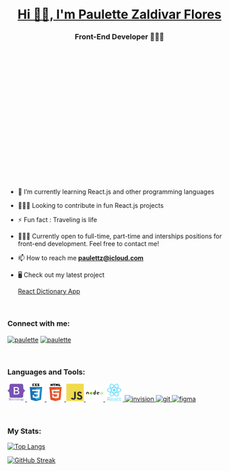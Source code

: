 <h1 align="center" > <a href="https://pzf.netlify.app/" target="_blank" rel="About-Me"> Hi 👋🏽, I'm Paulette Zaldivar Flores </a></h1> 
<h3 align="center">Front-End Developer 👩🏽‍💻</h3>
<div style="width:100%;height:0;padding-bottom:56%;position:relative;"><image src="https://media4.giphy.com/media/LMcB8XospGZO8UQq87/giphy.gif?cid=ecf05e47xkrmseh4z6lkqqhj1rroct9rm19o17yry566pqg0&rid=giphy.gif&ct=g" width="100%" height="100%"  frameBorder="0" class="giphy-embed" allowFullScreen></img></div> 

<br>




- 🌱 I’m currently learning React.js and other programming languages

- 👩🏽‍💻 Looking to contribute in fun React.js projects

- ⚡ Fun fact : Traveling is life

- 👩🏽‍🔧 Currently open to full-time, part-time and interships positions for front-end development. Feel free to contact me!

- 📫 How to reach me **paulettz@icloud.com**

- 🖥  Check out my latest project  <p> <a href="https://incandescent-froyo-b0949f.netlify.app/" target="_blank" rel="React-Dictionary"> React Dictionary App  </a></p> 



<br>

<h3 align="left">Connect with me:</h3>
<p align="left">
  <a href="https://jp.linkedin.com/in/paulettezaldivarflores3?trk=people-guest_people_search-card" target="blank"><img align="center"
      src="https://raw.githubusercontent.com/rahuldkjain/github-profile-readme-generator/master/src/images/icons/Social/linked-in-alt.svg"
      alt="paulette" height="30" width="40" /></a> 
<a href="discordapp.com/users/3848" target="blank"><img align="center"
      src="https://www.vectorlogo.zone/logos/discordapp/discordapp-icon.svg"
     alt="paulette" height="35" width="40" /></a> 
 </p>

<br>

<h3 align="left">Languages and Tools:</h3>
<p align="left"> 
    <a href="https://getbootstrap.com/" target="_blank"
    rel="noreferrer"><img src="https://raw.githubusercontent.com/devicons/devicon/master/icons/bootstrap/bootstrap-plain-wordmark.svg"
      alt="bootstrap" width="40" height="40" /> </a> <a href="https://www.tutorialrepublic.com/css-tutorial/" target="_blank"
    rel="noreferrer">  <img src="https://raw.githubusercontent.com/devicons/devicon/master/icons/css3/css3-original-wordmark.svg" alt="css3"
      width="40" height="40" /> </a>  <a href="https://www.w3.org/html/" target="_blank" rel="noreferrer"> <img
      src="https://raw.githubusercontent.com/devicons/devicon/master/icons/html5/html5-original-wordmark.svg"
      alt="html5" width="40" height="40" /> </a>  <a href="https://developer.mozilla.org/en-US/docs/Web/JavaScript" target="_blank"
    rel="noreferrer"> <img
      src="https://raw.githubusercontent.com/devicons/devicon/master/icons/javascript/javascript-original.svg"
      alt="javascript" width="40" height="40" /> </a> <a href="https://nodejs.org/en/about/" target="_blank" rel="noreferrer">
      <img
      src="https://raw.githubusercontent.com/devicons/devicon/master/icons/nodejs/nodejs-original-wordmark.svg"
      alt="nodejs" width="40" height="40" /> </a> <a href="https://nodejs.org/en/about/" target="_blank" rel="noreferrer">
     <a href="https://reactjs.org/" target="_blank" rel="noreferrer"> <img
      src="https://raw.githubusercontent.com/devicons/devicon/master/icons/react/react-original-wordmark.svg"
      alt="react" width="40" height="40" /> </a> <a href="https://www.invisionapp.com/" target="_blank" rel="noreferrer"> <img src="https://www.vectorlogo.zone/logos/invisionapp/invisionapp-icon.svg" alt="invision" width="40" height="40"/> </a> <a href="https://git-scm.com/" target="_blank" rel="noreferrer"> <img src="https://www.vectorlogo.zone/logos/git-scm/git-scm-icon.svg" alt="git" width="40" height="40"/> </a> <a href="https://www.figma.com/" target="_blank" rel="noreferrer"> <img src="https://www.vectorlogo.zone/logos/figma/figma-icon.svg" alt="figma" width="40" height="40"/> </a> </p>

<br>
<h3 align="left">My Stats:</h3>

<p align = "center">
 
 [![Top Langs](https://github-readme-stats.vercel.app/api/top-langs/?username=paulette-zaldivar-flores&layout=compact)](https://github.com/paulette-zaldivar-flores/github-readme-stats)

[![GitHub Streak](https://github-readme-streak-stats.herokuapp.com/?user=paulette-zaldivar-flores&theme=light)](https://git.io/streak-stats) </p>

